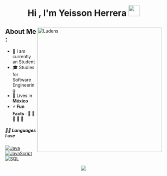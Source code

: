 <h1 align="center"><b> Hi , I'm Yeisson Herrera </b><img src="https://media.giphy.com/media/hvRJCLFzcasrR4ia7z/giphy.gif" width="35"></h1>

<div>

<img align="right" width="400" alt="Ludens" src="https://static.wikia.nocookie.net/deathstranding/images/7/73/Ludens.jpg/revision/latest?cb=20191014093328&path-prefix=de" />
<!--<img align="right" width="400" alt="Ludens" src="https://images.squarespace-cdn.com/content/v1/55ef0e29e4b099e22cdc9eea/1463578929901-KA8SLV5ZRP03VN1VWTN6/image-asset.jpeg" /> -->


## About Me :

- 🏢 I am currently an Student
- 🎓 Studies for Software Engineering 
- 🏡 Lives in **México**
- ⚡ **Fun Facts** : 🍕 🏉 🏏 🎥 🚞

##### 👨‍💻 Languages I use
   
  <a href="https://github.com/search?q=user%3ADenverCoder1+is%3Arepo+language%3Ajava"><img alt="Java" src="https://img.shields.io/badge/Java-%23007396.svg?logo=java&logoColor=white"></a>
    <a href="https://github.com/search?q=user%3ADenverCoder1+is%3Arepo+language%3Ajavascript"><img alt="JavaScript" src="https://img.shields.io/badge/JavaScript%20-%23F7DF1E.svg?logo=javascript&logoColor=black"></a>
    <a href="https://github.com/search?q=user%3ADenverCoder1+is%3Arepo+language%3Asql"><img alt="SQL" src="https://img.shields.io/badge/SQL%20-%23025E8C.svg?logo=amazon-dynamodb&logoColor=white"></a>


<p align="center">
<img align="center" src="https://github-readme-stats.vercel.app/api/top-langs/?username=YUHR24&layout=compact&bg_color=0,73FA79,73FDFF,7A81FF&theme=graywhite&langs_count=10&exclude_repo=kasweb">
</p>

</br></br>

</div>
 
<!--
**Comandos de la Terminal que aprendi**

| Comando    | Descripcion                                          | 
|------------|------------------------------------------------------|
|pwd         | Muestra la direcion actual en la que estas           |
|ls          | Lista los archivos que hay en la carpeta actual      | 
|cd          | Cambia a la direccion o carperta que desees          | 
|mkdir       | Crea un nuevo archivo o carpeta                      | 




**YUHR24/YUHR24** is a ✨ _special_ ✨ repository because its `README.md` (this file) appears on your GitHub profile.

Here are some ideas to get you started:

- 🔭 I’m currently working on ...
- 🌱 I’m currently learning ...
- 👯 I’m looking to collaborate on ...
- 🤔 I’m looking for help with ...
- 💬 Ask me about ...
- 📫 How to reach me: ...
- 😄 Pronouns: ...
- ⚡ Fun fact: ...
-->
